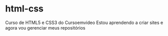 # html-css
 Curso de HTML5 e CSS3 do Cursoemvideo
Estou aprendendo a criar sites e agora vou gerenciar meus repositórios
